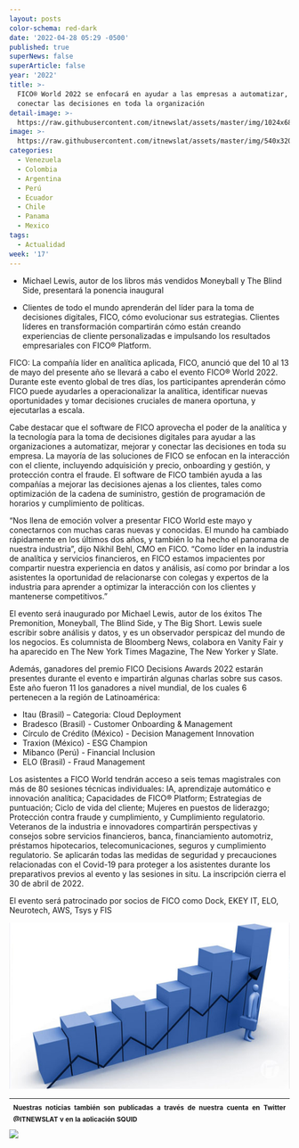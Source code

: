 ```yaml
---
layout: posts
color-schema: red-dark
date: '2022-04-28 05:29 -0500'
published: true
superNews: false
superArticle: false
year: '2022'
title: >-
  FICO® World 2022 se enfocará en ayudar a las empresas a automatizar, mejorar y
  conectar las decisiones en toda la organización
detail-image: >-
  https://raw.githubusercontent.com/itnewslat/assets/master/img/1024x680/Graficag.jpg
image: >-
  https://raw.githubusercontent.com/itnewslat/assets/master/img/540x320/Graficap.jpg
categories:
  - Venezuela
  - Colombia
  - Argentina
  - Perú
  - Ecuador
  - Chile
  - Panama
  - Mexico
tags:
  - Actualidad
week: '17'
---
```

- Michael Lewis, autor de los libros más vendidos Moneyball y The Blind Side, presentará la ponencia inaugural

- Clientes de todo el mundo aprenderán del líder para la toma de decisiones digitales, FICO, cómo evolucionar sus estrategias. Clientes líderes en transformación compartirán cómo están creando experiencias de cliente personalizadas e impulsando los resultados empresariales con FICO® Platform.

FICO: La compañía líder en analítica aplicada, FICO, anunció que del 10 al 13 de mayo del presente año se llevará a cabo el evento FICO® World 2022. Durante este evento global de tres días, los participantes aprenderán cómo FICO puede ayudarles a operacionalizar la analítica, identificar nuevas oportunidades y tomar decisiones cruciales de manera oportuna, y ejecutarlas a escala. 

Cabe destacar que el software de FICO aprovecha el poder de la analítica y la tecnología para la toma de decisiones digitales para ayudar a las organizaciones a automatizar, mejorar y conectar las decisiones en toda su empresa. La mayoría de las soluciones de FICO se enfocan en la interacción con el cliente, incluyendo adquisición y precio, onboarding  y gestión, y protección contra el fraude. El software de FICO también ayuda a las compañías a mejorar las decisiones ajenas a los clientes, tales como optimización de la cadena de suministro, gestión de programación de horarios y cumplimiento de políticas.

“Nos llena de emoción volver a presentar FICO World este mayo y conectarnos con muchas caras nuevas y conocidas. El mundo ha cambiado rápidamente en los últimos dos años, y también lo ha hecho el panorama de nuestra industria”, dijo Nikhil Behl, CMO en FICO. “Como líder en la industria de analítica y servicios financieros, en FICO estamos impacientes por compartir nuestra experiencia en datos y análisis, así como por brindar a los asistentes la oportunidad de relacionarse con colegas y expertos de la industria para aprender a optimizar la interacción con los clientes y mantenerse competitivos.”  

El evento será inaugurado por Michael Lewis, autor de los éxitos The Premonition, Moneyball, The Blind Side, y The Big Short. Lewis suele escribir sobre análisis y datos, y es un observador perspicaz del mundo de los negocios. Es columnista de Bloomberg News, colabora en Vanity Fair y ha aparecido en The New York Times Magazine, The New Yorker y Slate.

Además, ganadores del premio FICO Decisions Awards 2022 estarán presentes durante el evento e impartirán algunas charlas sobre sus casos. Este año fueron 11 los ganadores a nivel mundial, de los cuales 6 pertenecen a la región de Latinoamérica: 

- Itau (Brasil) – Categoria: Cloud Deployment
- Bradesco (Brasil) - Customer Onboarding & Management
- Círculo de Crédito (México) - Decision Management Innovation
- Traxion (México) - ESG Champion
- Mibanco (Perú) - Financial Inclusion
- ELO (Brasil) - Fraud Management

Los asistentes a FICO World tendrán acceso a seis temas magistrales con más de 80 sesiones técnicas individuales: IA, aprendizaje automático e innovación analítica; Capacidades de  FICO® Platform; Estrategias de puntuación; Ciclo de vida del cliente; Mujeres en puestos de liderazgo; Protección contra fraude y cumplimiento, y Cumplimiento regulatorio. Veteranos de la industria e innovadores compartirán perspectivas y consejos sobre servicios financieros, banca, financiamiento automotriz, préstamos hipotecarios, telecomunicaciones, seguros y cumplimiento regulatorio. Se aplicarán todas las medidas de seguridad y precauciones relacionadas con el Covid-19 para proteger a los asistentes durante los preparativos previos al evento y las sesiones in situ. La inscripción cierra el 30 de abril de 2022.

El evento será patrocinado por socios de FICO como Dock, EKEY IT, ELO, Neurotech, AWS, Tsys y FIS

![](https://raw.githubusercontent.com/itnewslat/assets/master/img/540x320/Graficap.jpg)

<table style="height: 42px;" width="569">
<tbody>
<tr>
<td style="text-align: justify;"><sub><strong>Nuestras noticias también son publicadas a través de nuestra cuenta en Twitter <a href="https://twitter.com/itnewslat?lang=es">@ITNEWSLAT</a> y en la aplicación <a href="https://squidapp.co/en/">SQUID</a></strong></sub></td>
</tr>
</tbody>
</table>

<img src="https://tracker.metricool.com/c3po.jpg?hash=56f88a41e39ab42c063cc51676587a04"/>
